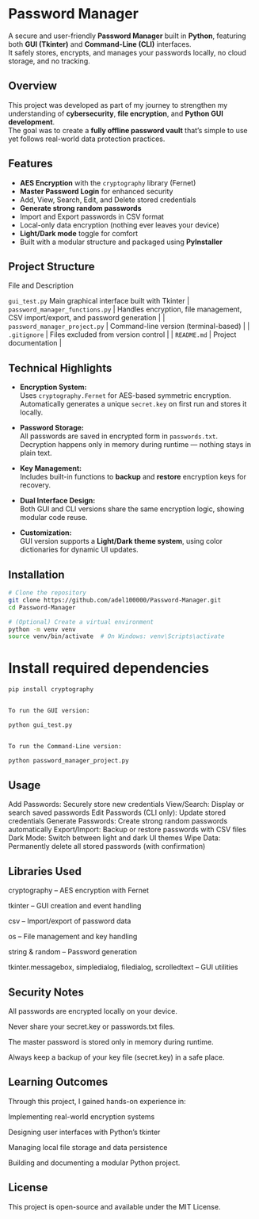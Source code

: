 # Password Manager

A secure and user-friendly **Password Manager** built in **Python**, featuring both **GUI (Tkinter)** and **Command-Line (CLI)** interfaces.  
It safely stores, encrypts, and manages your passwords locally, no cloud storage, and no tracking.

## Overview
This project was developed as part of my journey to strengthen my understanding of **cybersecurity**, **file encryption**, and **Python GUI development**.  
The goal was to create a **fully offline password vault** that’s simple to use yet follows real-world data protection practices.  

##  Features

-  **AES Encryption** with the `cryptography` library (Fernet)
-  **Master Password Login** for enhanced security
-  Add, View, Search, Edit, and Delete stored credentials
-  **Generate strong random passwords**
-  Import and Export passwords in CSV format
-  Local-only data encryption (nothing ever leaves your device)
-  **Light/Dark mode** toggle for comfort
-  Built with a modular structure and packaged using **PyInstaller**



##  Project Structure

 File and Description 

 `gui_test.py`  Main graphical interface built with Tkinter 
| `password_manager_functions.py` | Handles encryption, file management, CSV import/export, and password generation |
| `password_manager_project.py` | Command-line version (terminal-based) |
| `.gitignore` | Files excluded from version control |
| `README.md` | Project documentation |



##  Technical Highlights

- **Encryption System:**  
  Uses `cryptography.Fernet` for AES-based symmetric encryption.  
  Automatically generates a unique `secret.key` on first run and stores it locally.  

- **Password Storage:**  
  All passwords are saved in encrypted form in `passwords.txt`.  
  Decryption happens only in memory during runtime — nothing stays in plain text.

- **Key Management:**  
  Includes built-in functions to **backup** and **restore** encryption keys for recovery.

- **Dual Interface Design:**  
  Both GUI and CLI versions share the same encryption logic, showing modular code reuse.

- **Customization:**  
  GUI version supports a **Light/Dark theme system**, using color dictionaries for dynamic UI updates.



##  Installation

```bash
# Clone the repository
git clone https://github.com/adel100000/Password-Manager.git
cd Password-Manager
```
```bash
# (Optional) Create a virtual environment
python -m venv venv
source venv/bin/activate  # On Windows: venv\Scripts\activate
```
# Install required dependencies
```bash
pip install cryptography


To run the GUI version:

python gui_test.py


To run the Command-Line version:

python password_manager_project.py
```
## Usage

Add Passwords: Securely store new credentials
View/Search: Display or search saved passwords
Edit Passwords (CLI only): Update stored credentials
Generate Passwords: Create strong random passwords automatically
Export/Import: Backup or restore passwords with CSV files
Dark Mode: Switch between light and dark UI themes
Wipe Data: Permanently delete all stored passwords (with confirmation)

## Libraries Used

cryptography – AES encryption with Fernet

tkinter – GUI creation and event handling

csv – Import/export of password data

os – File management and key handling

string & random – Password generation

tkinter.messagebox, simpledialog, filedialog, scrolledtext – GUI utilities

## Security Notes

All passwords are encrypted locally on your device.

Never share your secret.key or passwords.txt files.

The master password is stored only in memory during runtime.

Always keep a backup of your key file (secret.key) in a safe place.

## Learning Outcomes

Through this project, I gained hands-on experience in:

Implementing real-world encryption systems

Designing user interfaces with Python’s tkinter

Managing local file storage and data persistence

Building and documenting a modular Python project.

## License

This project is open-source and available under the MIT License.

